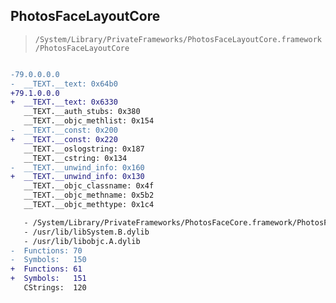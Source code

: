 ## PhotosFaceLayoutCore

> `/System/Library/PrivateFrameworks/PhotosFaceLayoutCore.framework/PhotosFaceLayoutCore`

```diff

-79.0.0.0.0
-  __TEXT.__text: 0x64b0
+79.1.0.0.0
+  __TEXT.__text: 0x6330
   __TEXT.__auth_stubs: 0x380
   __TEXT.__objc_methlist: 0x154
-  __TEXT.__const: 0x200
+  __TEXT.__const: 0x220
   __TEXT.__oslogstring: 0x187
   __TEXT.__cstring: 0x134
-  __TEXT.__unwind_info: 0x160
+  __TEXT.__unwind_info: 0x130
   __TEXT.__objc_classname: 0x4f
   __TEXT.__objc_methname: 0x5b2
   __TEXT.__objc_methtype: 0x1c4

   - /System/Library/PrivateFrameworks/PhotosFaceCore.framework/PhotosFaceCore
   - /usr/lib/libSystem.B.dylib
   - /usr/lib/libobjc.A.dylib
-  Functions: 70
-  Symbols:   150
+  Functions: 61
+  Symbols:   151
   CStrings:  120
 

```
